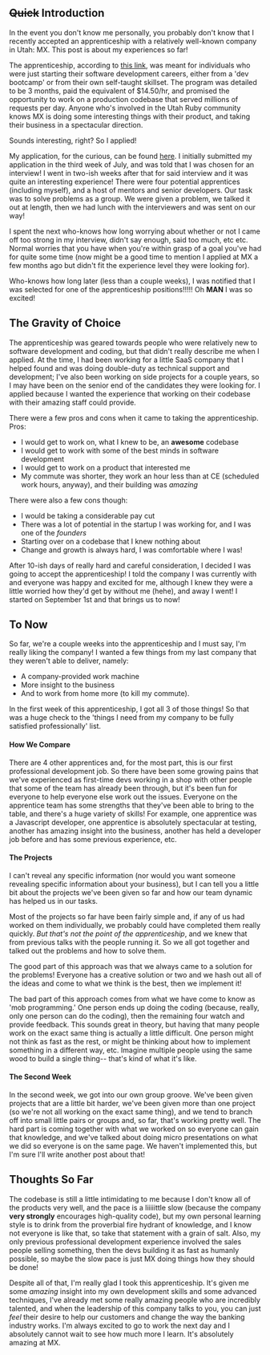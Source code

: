 ## ~~Quick~~ Introduction

In the event you don't know me personally, you probably don't know that I recently accepted an apprenticeship with a relatively well-known company in Utah: MX. This post is about my experiences so far!

The apprenticeship, according to [this link](http://www.mx.com/company/apprenticeships/), was meant for individuals who were just starting their software development careers, either from a 'dev bootcamp' or from their own self-taught skillset. The program was detailed to be 3 months, paid the equivalent of $14.50/hr, and promised the opportunity to work on a production codebase that served millions of requests per day. Anyone who's involved in the Utah Ruby community knows MX is doing some interesting things with their product, and taking their business in a spectacular direction.

Sounds interesting, right? So I applied!

My application, for the curious, can be found [here](http://cam.thefitdeveloper.com). I initially submitted my application in the third week of July, and was told that I was chosen for an interview! I went in two-ish weeks after that for said interview and it was quite an interesting experience! There were four potential apprentices (including myself), and a host of mentors and senior developers. Our task was to solve problems as a group. We were given a problem, we talked it out at length, then we had lunch with the interviewers and was sent on our way! 

I spent the next who-knows how long worrying about whether or not I came off too strong in my interview, didn't say enough, said too much, etc etc. Normal worries that you have when you're within grasp of a goal you've had for quite some time (now might be a good time to mention I applied at MX a few months ago but didn't fit the experience level they were looking for).

Who-knows how long later (less than a couple weeks), I was notified that I was selected for one of the apprenticeship positions!!!!! Oh **MAN** I was so excited!

## The Gravity of Choice
The apprenticeship was geared towards people who were relatively new to software development and coding, but that didn't really describe me when I applied. At the time, I had been working for a little SaaS company that I helped found and was doing double-duty as technical support and development; I've also been working on side projects for a couple years, so I may have been on the senior end of the candidates they were looking for. I applied because I wanted the experience that working on their codebase with their amazing staff could provide.

There were a few pros and cons when it came to taking the apprenticeship. Pros:

* I would get to work on, what I knew to be, an **awesome** codebase
* I would get to work with some of the best minds in software development
* I would get to work on a product that interested me
* My commute was shorter, they work an hour less than at CE (scheduled work hours, anyway), and their building was *amazing*

There were also a few cons though:

* I would be taking a considerable pay cut
* There was a lot of potential in the startup I was working for, and I was one of the *founders*
* Starting over on a codebase that I knew nothing about
* Change and growth is always hard, I was comfortable where I was!

After 10-ish days of really hard and careful consideration, I decided I was going to accept the apprenticeship! I told the company I was currently with and everyone was happy and excited for me, although I knew they were a little worried how they'd get by without me (hehe), and away I went! I started on September 1st and that brings us to now!

## To Now

So far, we're a couple weeks into the apprenticeship and I must say, I'm really liking the company! I wanted a few things from my last company that they weren't able to deliver, namely:

* A company-provided work machine
* More insight to the business
* And to work from home more (to kill my commute).

In the first week of this apprenticeship, I got all 3 of those things! So that was a huge check to the 'things I need from my company to be fully satisfied professionally' list.

#### How We Compare


There are 4 other apprentices and, for the most part, this is our first professional development job. So there have been some growing pains that we've experienced as first-time devs working in a shop with other people that some of the team has already been through, but it's been fun for everyone to help everyone else work out the issues. Everyone on the apprentice team has some strengths that they've been able to bring to the table, and there's a huge variety of skills! For example, one apprentice was a Javascript developer, one apprentice is absolutely spectacular at testing, another has amazing insight into the business, another has held a developer job before and has some previous experience, etc.

#### The Projects

I can't reveal any specific information (nor would you want someone revealing specific information about your business), but I can tell you a little bit about the projects we've been given so far and how our team dynamic has helped us in our tasks.

Most of the projects so far have been fairly simple and, if any of us had worked on them individually, we probably could have completed them really quickly. *But that's not the point of the apprenticeship*, and we knew that from previous talks with the people running it. So we all got together and talked out the problems and how to solve them.

The good part of this approach was that we always came to a solution for the problems! Everyone has a creative solution or two and we hash out all of the ideas and come to what we think is the best, then we implement it!

The bad part of this approach comes from what we have come to know as 'mob programming.' One person ends up doing the coding (because, really, only one person can do the coding), then the remaining four watch and provide feedback. This sounds great in theory, but having that many people work on the exact same thing is actually a little difficult. One person might not think as fast as the rest, or might be thinking about how to implement something in a different way, etc. Imagine multiple people using the same wood to build a single thing-- that's kind of what it's like.

#### The Second Week

In the second week, we got into our own group groove. We've been given projects that are a little bit harder, we've been given more than one project (so we're not all working on the exact same thing), and we tend to branch off into small little pairs or groups and, so far, that's working pretty well. The hard part is coming together with what we worked on so everyone can gain that knowledge, and we've talked about doing micro presentations on  what we did so everyone is on the same page. We haven't implemented this, but I'm sure I'll write another post about that!

## Thoughts So Far

The codebase is still a little intimidating to me because I don't know all of the products very well, and the pace is a liiiiittle slow (because the company **very strongly** encourages high-quality code), but my own personal learning style is to drink from the proverbial fire hydrant of knowledge, and I know not everyone is like that, so take that statement with a grain of salt. Also, my only previous professional development experience involved the sales people selling something, then the devs building it as fast as humanly possible, so maybe the slow pace is just MX doing things how they should be done!

Despite all of that, I'm really glad I took this apprenticeship. It's given me some *amazing* insight into my own development skills and some advanced techniques, I've already met some really amazing people who are incredibly talented, and when the leadership of this company talks to you, you can just *feel* their desire to help our customers and change the way the banking industry works. I'm always excited to go to work the next day and I absolutely cannot wait to see how much more I learn. It's absolutely amazing at MX.

